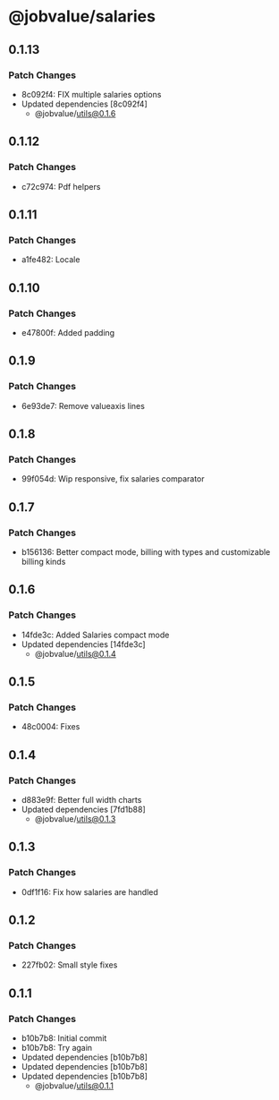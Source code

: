 # @jobvalue/salaries

## 0.1.13

### Patch Changes

- 8c092f4: FIX multiple salaries options
- Updated dependencies [8c092f4]
  - @jobvalue/utils@0.1.6

## 0.1.12

### Patch Changes

- c72c974: Pdf helpers

## 0.1.11

### Patch Changes

- a1fe482: Locale

## 0.1.10

### Patch Changes

- e47800f: Added padding

## 0.1.9

### Patch Changes

- 6e93de7: Remove valueaxis lines

## 0.1.8

### Patch Changes

- 99f054d: Wip responsive, fix salaries comparator

## 0.1.7

### Patch Changes

- b156136: Better compact mode, billing with types and customizable billing kinds

## 0.1.6

### Patch Changes

- 14fde3c: Added Salaries compact mode
- Updated dependencies [14fde3c]
  - @jobvalue/utils@0.1.4

## 0.1.5

### Patch Changes

- 48c0004: Fixes

## 0.1.4

### Patch Changes

- d883e9f: Better full width charts
- Updated dependencies [7fd1b88]
  - @jobvalue/utils@0.1.3

## 0.1.3

### Patch Changes

- 0df1f16: Fix how salaries are handled

## 0.1.2

### Patch Changes

- 227fb02: Small style fixes

## 0.1.1

### Patch Changes

- b10b7b8: Initial commit
- b10b7b8: Try again
- Updated dependencies [b10b7b8]
- Updated dependencies [b10b7b8]
- Updated dependencies [b10b7b8]
  - @jobvalue/utils@0.1.1
